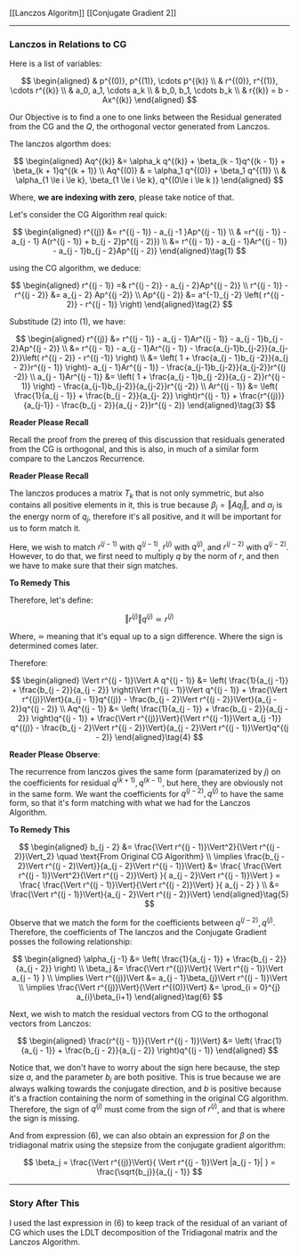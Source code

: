 [[Lanczos Algoritm]]
[[Conjugate Gradient 2]]

---
### **Lanczos in Relations to CG**

Here is a list of variables: 

$$
\begin{aligned}
    & p^{(0)}, p^{(1)}, \cdots p^{(k)}
    \\
    & r^{(0)}, r^{(1)}, \cdots r^{(k)}
    \\
    & a_0, a_1, \cdots a_k
    \\
    & b_0, b_1, \cdots b_k
    \\
    & r{(k)} = b - Ax^{(k)}
\end{aligned}
$$

Our Objective is to find a one to one links between the Residual generated from the CG and the $Q$, the orthogonal vector generated from Lanczos.

The lanczos algorthm does: 

$$
\begin{aligned}
    Aq^{(k)} &= \alpha_k q^{(k)} + \beta_{k - 1}q^{(k - 1)} +  \beta_{k + 1}q^{(k + 1)}
    \\
    Aq^{(0)} & = \alpha_1 q^{(0)} + \beta_1 q^{(1)}
    \\
    & \alpha_{1 \le i \le k}, \beta_{1 \le i \le k}, q^{(0\le i \le k )}
\end{aligned}
$$

Where, **we are indexing with zero**, please take notice of that.

Let's consider the CG Algorithm real quick:

$$
\begin{aligned}
    r^{(j)} &= r^{(j - 1)} - a_{j -1 }Ap^{(j - 1)}
    \\
    & =r^{(j - 1)} - a_{j - 1} A(r^{(j - 1)} + b_{j - 2}p^{(j - 2)})
    \\
    &= r^{(j - 1)} - a_{j - 1}Ar^{(j - 1)} - a_{j - 1}b_{j - 2}Ap^{(j - 2)}
\end{aligned}\tag{1}
$$

using the CG algorithm, we deduce: 

$$
\begin{aligned}
    r^{(j - 1)} =& r^{(j - 2)} - a_{j - 2}Ap^{(j - 2)}
    \\
    r^{(j - 1)} - r^{(j - 2)} &= a_{j - 2} Ap^{(j -2)}
    \\
    Ap^{(j - 2)} &= a^{-1}_{j -2} \left(
        r^{(j - 2)} - r^{(j - 1)}
    \right)
\end{aligned}\tag{2}
$$

Substitude $(2)$ into $(1)$, we have: 

$$
\begin{aligned}
    r^{(j)} &= r^{(j - 1)} - a_{j - 1}Ar^{(j - 1)} - a_{j - 1}b_{j - 2}Ap^{(j - 2)}
    \\
    &= 
    r^{(j - 1)} - a_{j - 1}Ar^{(j - 1)} - \frac{a_{j-1}b_{j-2}}{a_{j-2}}\left(
        r^{(j - 2)} - r^{(j -1)}
    \right)
    \\
    &= \left(
        1 + \frac{a_{j - 1}b_{j -2}}{a_{j - 2}}r^{(j - 1)}
    \right)- a_{j - 1}Ar^{(j - 1)} - \frac{a_{j-1}b_{j-2}}{a_{j-2}}r^{(j -2)}
    \\
    a_{j - 1}Ar^{(j - 1)} &= 
    \left(
        1 + \frac{a_{j - 1}b_{j -2}}{a_{j - 2}}r^{(j - 1)}
    \right)
    - \frac{a_{j-1}b_{j-2}}{a_{j-2}}r^{(j -2)}
    \\
    Ar^{(j - 1)} &=
    \left(
        \frac{1}{a_{j - 1}} + \frac{b_{j - 2}}{a_{j- 2}}
    \right)r^{(j - 1)} + 
    \frac{r^{(j)}}{a_{j-1}} - 
    \frac{b_{j - 2}}{a_{j - 2}}r^{(j - 2)}
\end{aligned}\tag{3}
$$

**Reader Please Recall**

Recall the proof from the prereq of this discussion that residuals generated from the CG is orthogonal, and this is also, in much of a similar form compare to the Lanczos Recurrence. 

**Reader Please Recall**

The lanczos produces a matrix $T_k$ that is not only symmetric, but also contains all positive elements in it, this is true because $\beta_j = \Vert Aq_j\Vert$, and $\alpha_j$ is the energy norm of $q_j$, therefore it's all positive, and it will be important for us to form match it. 

Here, we wish to match $r^{(j - 1)}$ with $q^{(j - 1)}$, $r^{(j)}$ with $q^{(j)}$, and $r^{(j - 2)}$ with $q^{(j - 2)}$. However, to do that, we first need to multiply $q$ by the norm of $r$, and then we have to make sure that their sign matches. 

**To Remedy This**

Therefore, let's define: 

$$
\Vert r^{(j)}\Vert q^{(j)} \simeq r^{(j)}
$$

Where, $\simeq$ meaning that it's equal up to a sign difference. Where the sign is determined comes later.

Therefore: 

$$
\begin{aligned}
    \Vert r^{(j - 1)}\Vert A q^{(j - 1)} &= 
    \left(
        \frac{1}{a_{j -1}} + 
        \frac{b_{j - 2}}{a_{j - 2}}
    \right)\Vert r^{(j - 1)}\Vert q^{(j - 1)} + 
    \frac{\Vert r^{(j)}\Vert}{a_{j - 1}}q^{(j)}
    -
    \frac{b_{j - 2}\Vert r^{(j - 2)}\Vert}{a_{j - 2}}q^{(j - 2)}
    \\
    Aq^{(j - 1)} &= 
    \left(
        \frac{1}{a_{j - 1}} + \frac{b_{j - 2}}{a_{j - 2}}
    \right)q^{(j - 1)}
    + 
    \frac{\Vert r^{(j)}\Vert}{\Vert r^{(j -1)}\Vert a_{j -1}} q^{(j)} 
    - 
    \frac{b_{j - 2}\Vert r^{(j - 2)}\Vert}{a_{j - 2}\Vert r^{(j - 1)}\Vert}q^{(j - 2)}
\end{aligned}\tag{4}
$$

**Reader Please Observe**: 

The recurrence from lanczos gives the same form (paramaterized by $j$) on the coefficients for residual $q^{(k + 1)}, q^{(k - 1)}$, but here, they are obviously not in the same form. We want the coefficients for $q^{(j - 2)}, q^{(j)}$ to have the same form, so that it's form matching with what we had for the Lanczos Algorithm. 

**To Remedy This**

$$
\begin{aligned}
    b_{j - 2} &= \frac{\Vert r^{(j - 1)}\Vert^2}{\Vert r^{(j - 2)}\Vert_2} \quad \text{From Original CG Algorithm}
    \\
    \implies 
    \frac{b_{j - 2}\Vert r^{(j - 2)\Vert}}{a_{j - 2}\Vert r^{(j - 1)}\Vert} &= 
    \frac{
        \frac{\Vert r^{(j - 1)}\Vert^2}{\Vert r^{(j - 2)}\Vert}
    }{
        a_{j - 2}\Vert r^{(j - 1)}\Vert
    }
    =
    \frac{
        \frac{\Vert r^{(j - 1)}\Vert}{\Vert r^{(j - 2)}\Vert}
    }{
        a_{j - 2}
    }
    \\
    &= \frac{\Vert r^{(j - 1)}\Vert}{a_{j - 2}\Vert r^{(j - 2)}\Vert}
\end{aligned}\tag{5}
$$


Observe that we match the form for the coefficients between $q^{(j - 2)}, q^{(j)}$. Therefore, the coefficients of The lanczos and the Conjugate Gradient posses the following relationship: 

$$
\begin{aligned}
    \alpha_{j -1} &= \left(
        \frac{1}{a_{j - 1}} + 
        \frac{b_{j - 2}}{a_{j - 2}}
    \right)
    \\
    \beta_j &= \frac{\Vert r^{(j)}\Vert}{
        \Vert r^{(j - 1)}\Vert a_{j - 1}
    }
    \\
    \implies \Vert r^{(j)}\Vert &= 
    a_{j - 1}\beta_{j}\Vert r^{(j - 1)}\Vert
    \\
    \implies \frac{\Vert r^{(j)}\Vert}{\Vert r^{(0)}\Vert} &= 
    \prod_{i = 0}^{j} a_{i}\beta_{i+1} 
\end{aligned}\tag{6}
$$

Next, we wish to match the residual vectors from CG to the orthogonal vectors from Lanczos: 

$$
\begin{aligned}
    \frac{r^{(j - 1)}}{\Vert r^{(j - 1)}\Vert} &= 
    \left(
        \frac{1}{a_{j - 1}} + \frac{b_{j - 2}}{a_{j - 2}}
    \right)q^{(j - 1)}
\end{aligned}
$$

Notice that, we don't have to worry about the sign here because, the step size $a$, and the parameter $b_j$ are both positive. This is true because we are always walking towards the conjugate direction, and $b$ is positive because it's a fraction containing the norm of something in the original CG algorithm. Therefore, the sign of $q^{(j)}$ must come from the sign of $r^{(j)}$, and that is where the sign is missing. 

And from expression (6), we can also obtain an expression for $\beta$ on the tridiagonal matrix using the stepsize from the conjugate gradient algorithm: 

$$
\beta_j = \frac{\Vert r^{(j)}\Vert}{
        \Vert r^{(j - 1)}\Vert |a_{j - 1}|
    } = 
    \frac{\sqrt{b_j}}{a_{j - 1}}
$$

---
### **Story After This**

I used the last expression in $(6)$ to keep track of the residual of an variant of CG which uses the LDLT decomposition of the Tridiagonal matrix and the Lanczos Algorithm. 




